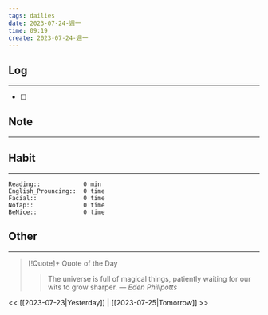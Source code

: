 ```yaml
---
tags: dailies  
date: 2023-07-24-週一
time: 09:19
create: 2023-07-24-週一
---
```


## Log
---
- [ ] 

## Note
---

## Habit
---
```
Reading::            0 min
English_Prouncing::  0 time
Facial::             0 time
Nofap::              0 time
BeNice::             0 time

```
## Other
---

> [!Quote]+ Quote of the Day
> > The universe is full of magical things, patiently waiting for our wits to grow sharper.
> — <cite>Eden Phillpotts</cite>

<< [[2023-07-23|Yesterday]] | [[2023-07-25|Tomorrow]] >>
